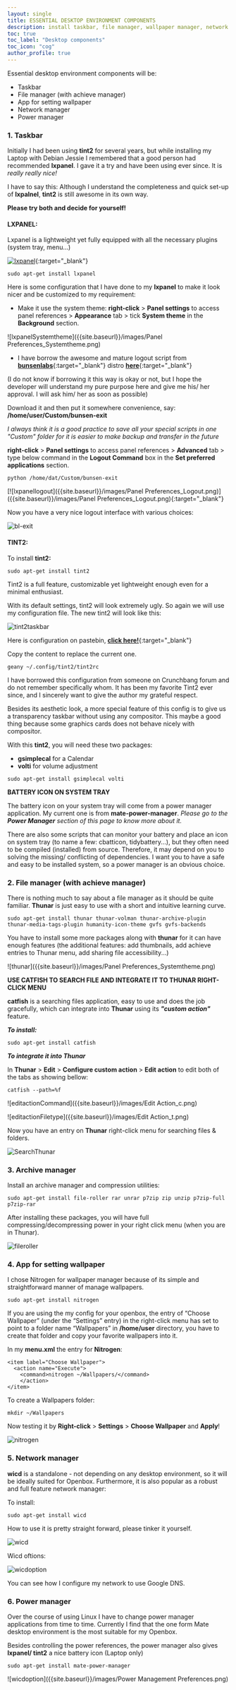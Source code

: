 ```yaml
---
layout: single
title: ESSENTIAL DESKTOP ENVIRONMENT COMPONENTS
description: install taskbar, file manager, wallpaper manager, network manager and power manager.
toc: true
toc_label: "Desktop components"
toc_icon: "cog"
author_profile: true
---
```


Essential desktop environment components will be:
  + Taskbar
  + File manager (with achieve manager)
  + App for setting wallpaper
  + Network manager
  + Power manager

### 1. Taskbar

Initially I had been using **tint2** for several years, but while installing my Laptop with Debian Jessie I remembered that a good person had recommended **lxpanel**. I gave it a try and have been using ever since. It is *really really nice!*

I have to say this: Although I understand the completeness and quick set-up of **lxpalnel**, **tint2** is still awesome in its own way.

**Please try both and decide for yourself!**

#### **LXPANEL**:
Lxpanel is a lightweight yet fully equipped with
all the necessary plugins (system tray, menu...)

[![lxpanel]({{site.baseurl}}/images/lxpanel.png)]({{site.baseurl}}/images/lxpanel.png){:target="_blank"}

```
sudo apt-get install lxpanel
```

Here is some configuration that I have done to my **lxpanel** to make it look nicer and be customized to my requirement:

* Make it use the system theme:
**right-click** > **Panel settings** to access panel references > **Appearance** tab > tick **System theme** in the **Background** section.

![lxpanelSystemtheme]({{site.baseurl}}/images/Panel Preferences_Systemtheme.png)

* I have borrow the awesome and mature logout script from [**bunsenlabs**](https://www.bunsenlabs.org/){:target="_blank"} distro [**here**](https://github.com/BunsenLabs/bunsen-exit){:target="_blank"}

(I do not know if borrowing it this way is okay or not, but I hope the developer will understand my pure purpose here and give me his/ her approval. I will ask him/ her as soon as possible)

Download it and then put it somewhere convenience, say: **/home/user/Custom/bunsen-exit**

*I always think it is a good practice to save all your special scripts in one "Custom" folder for it is easier to make backup and transfer in the future*

**right-click** > **Panel settings** to access panel references > **Advanced** tab > type below command in the **Logout Command** box in the **Set preferred applications** section.
```
python /home/dat/Custom/bunsen-exit
```

[![lxpanellogout]({{site.baseurl}}/images/Panel Preferences_Logout.png)]({{site.baseurl}}/images/Panel Preferences_Logout.png){:target="_blank"}

Now you have a very nice logout interface with various choices:

![bl-exit]({{site.baseurl}}/images/blexit.png)

#### **TINT2**:

To install **tint2:**
```
sudo apt-get install tint2
```
Tint2 is a full feature, customizable yet lightweight enough even for a minimal enthusiast.

With its default settings, tint2 will look extremely ugly. So again we will use my configuration file. The new tint2 will look like this:

![tint2taskbar]({{site.baseurl}}/images/tint2.png)

Here is configuration on pastebin, [**click here!**](https://pastebin.com/hxYLwYjw){:target="_blank"}

Copy the content to replace the current one.

```
geany ~/.config/tint2/tint2rc
```

I have borrowed this configuration from someone on Crunchbang forum and do not remember specifically whom. It has been my favorite Tint2 ever since, and I sincerely want to give the author my grateful respect.

Besides its aesthetic look, a more special feature of this config is to give us a transparency taskbar without using any compositor. This maybe a good thing because some graphics cards does not behave nicely with compositor.

With this **tint2**, you will need these two packages:
* **gsimplecal** for a Calendar
* **volti** for volume adjustment

```
sudo apt-get install gsimplecal volti
```

**BATTERY ICON ON SYSTEM TRAY**

The battery icon on your system tray will come from a power manager application. My current one is from **mate-power-manager**. *Please go to the **Power Manager** section of this page to know more about it.*

There are also some scripts that can monitor your battery and place an icon on system tray (to name a few: cbatticon, tidybattery...), but they often need to be compiled (installed) from source. Therefore, it may depend on you to solving the missing/ conflicting of dependencies. I want you to have a safe and easy to be installed system, so a power manager is an obvious choice.

### 2. File manager (with achieve manager)

There is nothing much to say about a file manager as it should be quite familiar. **Thunar** is just easy to use with a short and intuitive learning curve.

```
sudo apt-get install thunar thunar-volman thunar-archive-plugin thunar-media-tags-plugin humanity-icon-theme gvfs gvfs-backends
```

You have to install some more packages along with **thunar** for it can have enough features (the additional features: add thumbnails, add achieve entries to Thunar menu, add sharing file accessibility...)

![thunar]({{site.baseurl}}/images/Panel Preferences_Systemtheme.png)

**USE CATFISH TO SEARCH FILE AND INTEGRATE IT TO THUNAR RIGHT-CLICK MENU**

**catfish** is a searching files application, easy to use and does the job gracefully, which can integrate into **Thunar** using its ***"custom action"*** feature.

_**To install:**_
```
sudo apt-get install catfish
```

_**To integrate it into Thunar**_

In **Thunar** > **Edit** > **Configure custom action** > **Edit action** to edit both of the tabs as showing bellow:

```
catfish --path=%f
```
![editactionCommand]({{site.baseurl}}/images/Edit Action_c.png)

![editactionFiletype]({{site.baseurl}}/images/Edit Action_t.png)

Now you have an entry on **Thunar** right-click menu for searching files & folders.

![SearchThunar]({{site.baseurl}}/images/RMenuThunar.png)

### 3. Archive manager

Install an archive manager and compression utilities:

```
sudo apt-get install file-roller rar unrar p7zip zip unzip p7zip-full p7zip-rar
```

After installing these packages, you will have full compressing/decompressing power in your right click menu (when you are in Thunar).

![fileroller]({{site.baseurl}}/images/File_Roller.png)

### 4. App for setting wallpaper

I chose Nitrogen for wallpaper manager because of its simple and straightforward manner of manage wallpapers.

```
sudo apt-get install nitrogen
```

If you are using the my config for your openbox, the entry of “Choose Wallpaper” (under the “Settings” entry) in the right-click menu has set  to point to a folder name “Wallpapers” in **/home/user** directory, you have to create that folder and copy your favorite wallpapers into it.

In my **menu.xml** the entry for **Nitrogen**:
```
<item label="Choose Wallpaper">
  <action name="Execute">
    <command>nitrogen ~/Wallpapers/</command>
	</action>
</item>
```

To create a Wallpapers folder:
```
mkdir ~/Wallpapers
```

Now testing it by **Right-click** > **Settings** > **Choose Wallpaper** and **Apply**!

![nitrogen]({{site.baseurl}}/images/nitrogen.jpg)

### 5. Network manager

**wicd** is a standalone - not depending on any desktop environment, so it will be ideally suited for Openbox. Furthermore, it is also popular as a robust and full feature network manager:

To install:
```
sudo apt-get install wicd
```

How to use it is pretty straight forward, please tinker it yourself.

![wicd]({{site.baseurl}}/images/wicd.png)

Wicd oftions:

![wicdoption]({{site.baseurl}}/images/wicdoption.png)

You can see how I configure my network to use Google DNS.

### 6. Power manager

Over the course of using Linux I have to change power manager applications from time to time. Currently I find that the one form Mate desktop environment is the most suitable for my Openbox.

Besides controlling the power references, the power manager also gives **lxpanel/ tint2** a nice battery icon (Laptop only)

```
sudo apt-get install mate-power-manager
```
![wicdoption]({{site.baseurl}}/images/Power Management Preferences.png)
